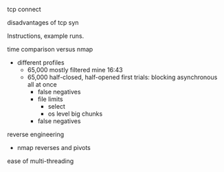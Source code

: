 tcp connect

disadvantages of tcp syn

Instructions, example runs.


time comparison versus nmap

- different profiles
    - 65,000 mostly filtered
        mine 16:43
    - 65,000 half-closed, half-opened
first trials:
    blocking
    asynchronous all at once
       - false negatives
       - file limits
            - select
            - os level
    big chunks
        - false negatives

reverse engineering
- nmap reverses and pivots

ease of multi-threading
